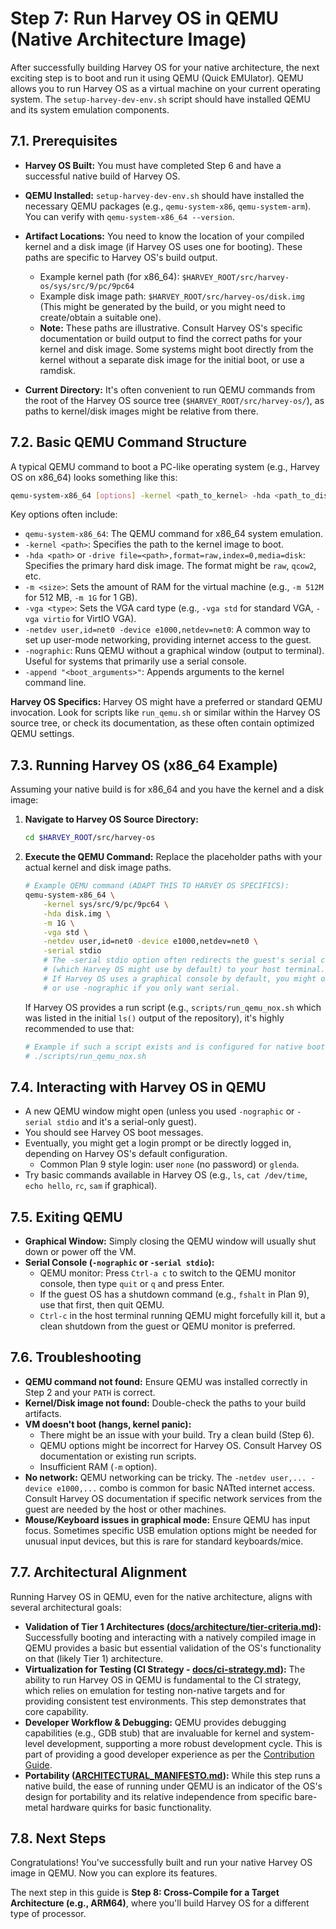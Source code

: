# Step 7: Run Harvey OS in QEMU (Native Architecture Image)

After successfully building Harvey OS for your native architecture, the next exciting step is to boot and run it using QEMU (Quick EMUlator). QEMU allows you to run Harvey OS as a virtual machine on your current operating system. The `setup-harvey-dev-env.sh` script should have installed QEMU and its system emulation components.

## 7.1. Prerequisites

*   **Harvey OS Built:** You must have completed Step 6 and have a successful native build of Harvey OS.
*   **QEMU Installed:** `setup-harvey-dev-env.sh` should have installed the necessary QEMU packages (e.g., `qemu-system-x86`, `qemu-system-arm`). You can verify with `qemu-system-x86_64 --version`.
*   **Artifact Locations:** You need to know the location of your compiled kernel and a disk image (if Harvey OS uses one for booting). These paths are specific to Harvey OS's build output.
    *   Example kernel path (for x86_64): `$HARVEY_ROOT/src/harvey-os/sys/src/9/pc/9pc64`
    *   Example disk image path: `$HARVEY_ROOT/src/harvey-os/disk.img` (This might be generated by the build, or you might need to create/obtain a suitable one).
    *   **Note:** These paths are illustrative. Consult Harvey OS's specific documentation or build output to find the correct paths for your kernel and disk image. Some systems might boot directly from the kernel without a separate disk image for the initial boot, or use a ramdisk.

*   **Current Directory:** It's often convenient to run QEMU commands from the root of the Harvey OS source tree (`$HARVEY_ROOT/src/harvey-os/`), as paths to kernel/disk images might be relative from there.

## 7.2. Basic QEMU Command Structure

A typical QEMU command to boot a PC-like operating system (e.g., Harvey OS on x86_64) looks something like this:

```bash
qemu-system-x86_64 [options] -kernel <path_to_kernel> -hda <path_to_disk_image>
```

Key options often include:
*   `qemu-system-x86_64`: The QEMU command for x86_64 system emulation.
*   `-kernel <path>`: Specifies the path to the kernel image to boot.
*   `-hda <path>` or `-drive file=<path>,format=raw,index=0,media=disk`: Specifies the primary hard disk image. The format might be `raw`, `qcow2`, etc.
*   `-m <size>`: Sets the amount of RAM for the virtual machine (e.g., `-m 512M` for 512 MB, `-m 1G` for 1 GB).
*   `-vga <type>`: Sets the VGA card type (e.g., `-vga std` for standard VGA, `-vga virtio` for VirtIO VGA).
*   `-netdev user,id=net0 -device e1000,netdev=net0`: A common way to set up user-mode networking, providing internet access to the guest.
*   `-nographic`: Runs QEMU without a graphical window (output to terminal). Useful for systems that primarily use a serial console.
*   `-append "<boot_arguments>"`: Appends arguments to the kernel command line.

**Harvey OS Specifics:**
Harvey OS might have a preferred or standard QEMU invocation. Look for scripts like `run_qemu.sh` or similar within the Harvey OS source tree, or check its documentation, as these often contain optimized QEMU settings.

## 7.3. Running Harvey OS (x86_64 Example)

Assuming your native build is for x86_64 and you have the kernel and a disk image:

1.  **Navigate to Harvey OS Source Directory:**
    ```bash
    cd $HARVEY_ROOT/src/harvey-os
    ```

2.  **Execute the QEMU Command:**
    Replace the placeholder paths with your actual kernel and disk image paths.
    ```bash
    # Example QEMU command (ADAPT THIS TO HARVEY OS SPECIFICS):
    qemu-system-x86_64 \
        -kernel sys/src/9/pc/9pc64 \
        -hda disk.img \
        -m 1G \
        -vga std \
        -netdev user,id=net0 -device e1000,netdev=net0 \
        -serial stdio
        # The -serial stdio option often redirects the guest's serial console
        # (which Harvey OS might use by default) to your host terminal.
        # If Harvey OS uses a graphical console by default, you might omit -serial stdio
        # or use -nographic if you only want serial.
    ```
    If Harvey OS provides a run script (e.g., `scripts/run_qemu_nox.sh` which was listed in the initial `ls()` output of the repository), it's highly recommended to use that:
    ```bash
    # Example if such a script exists and is configured for native boot:
    # ./scripts/run_qemu_nox.sh
    ```

## 7.4. Interacting with Harvey OS in QEMU

*   A new QEMU window might open (unless you used `-nographic` or `-serial stdio` and it's a serial-only guest).
*   You should see Harvey OS boot messages.
*   Eventually, you might get a login prompt or be directly logged in, depending on Harvey OS's default configuration.
    *   Common Plan 9 style login: user `none` (no password) or `glenda`.
*   Try basic commands available in Harvey OS (e.g., `ls`, `cat /dev/time`, `echo hello`, `rc`, `sam` if graphical).

## 7.5. Exiting QEMU

*   **Graphical Window:** Simply closing the QEMU window will usually shut down or power off the VM.
*   **Serial Console (`-nographic` or `-serial stdio`):**
    *   QEMU monitor: Press `Ctrl-a c` to switch to the QEMU monitor console, then type `quit` or `q` and press Enter.
    *   If the guest OS has a shutdown command (e.g., `fshalt` in Plan 9), use that first, then quit QEMU.
    *   `Ctrl-c` in the host terminal running QEMU might forcefully kill it, but a clean shutdown from the guest or QEMU monitor is preferred.

## 7.6. Troubleshooting

*   **QEMU command not found:** Ensure QEMU was installed correctly in Step 2 and your `PATH` is correct.
*   **Kernel/Disk image not found:** Double-check the paths to your build artifacts.
*   **VM doesn't boot (hangs, kernel panic):**
    *   There might be an issue with your build. Try a clean build (Step 6).
    *   QEMU options might be incorrect for Harvey OS. Consult Harvey OS documentation or existing run scripts.
    *   Insufficient RAM (`-m` option).
*   **No network:** QEMU networking can be tricky. The `-netdev user,... -device e1000,...` combo is common for basic NATted internet access. Consult Harvey OS documentation if specific network services from the guest are needed by the host or other machines.
*   **Mouse/Keyboard issues in graphical mode:** Ensure QEMU has input focus. Sometimes specific USB emulation options might be needed for unusual input devices, but this is rare for standard keyboards/mice.

## 7.7. Architectural Alignment

Running Harvey OS in QEMU, even for the native architecture, aligns with several architectural goals:

*   **Validation of Tier 1 Architectures ([docs/architecture/tier-criteria.md](../../docs/architecture/tier-criteria.md)):** Successfully booting and interacting with a natively compiled image in QEMU provides a basic but essential validation of the OS's functionality on that (likely Tier 1) architecture.
*   **Virtualization for Testing (CI Strategy - [docs/ci-strategy.md](../../docs/ci-strategy.md#33-testing-strategy)):** The ability to run Harvey OS in QEMU is fundamental to the CI strategy, which relies on emulation for testing non-native targets and for providing consistent test environments. This step demonstrates that core capability.
*   **Developer Workflow & Debugging:** QEMU provides debugging capabilities (e.g., GDB stub) that are invaluable for kernel and system-level development, supporting a more robust development cycle. This is part of providing a good developer experience as per the [Contribution Guide](../../docs/community/contribution-guide.md).
*   **Portability ([ARCHITECTURAL_MANIFESTO.md](../../ARCHITECTURAL_MANIFESTO.md#2-core-identity-what-is-harvey-os-in-2025-and-beyond)):** While this step runs a native build, the ease of running under QEMU is an indicator of the OS's design for portability and its relative independence from specific bare-metal hardware quirks for basic functionality.

## 7.8. Next Steps

Congratulations! You've successfully built and run your native Harvey OS image in QEMU. Now you can explore its features.

The next step in this guide is **Step 8: Cross-Compile for a Target Architecture (e.g., ARM64)**, where you'll build Harvey OS for a different type of processor.
